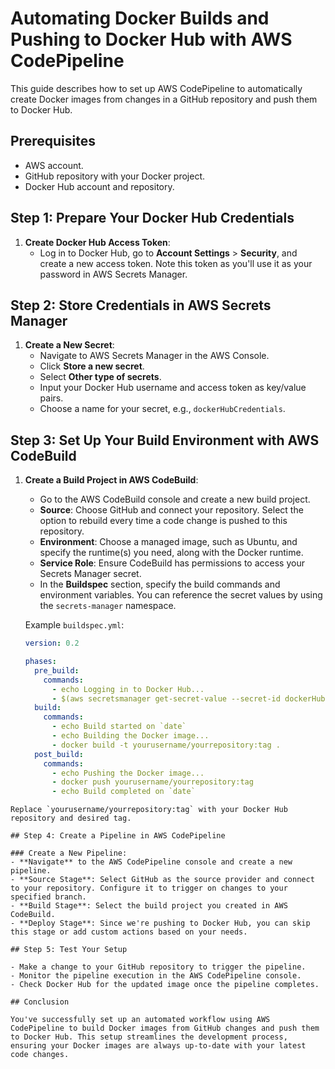 # Automating Docker Builds and Pushing to Docker Hub with AWS CodePipeline

This guide describes how to set up AWS CodePipeline to automatically create Docker images from changes in a GitHub repository and push them to Docker Hub.

## Prerequisites

- AWS account.
- GitHub repository with your Docker project.
- Docker Hub account and repository.

## Step 1: Prepare Your Docker Hub Credentials

1. **Create Docker Hub Access Token**:
   - Log in to Docker Hub, go to **Account Settings** > **Security**, and create a new access token. Note this token as you'll use it as your password in AWS Secrets Manager.

## Step 2: Store Credentials in AWS Secrets Manager

1. **Create a New Secret**:
   - Navigate to AWS Secrets Manager in the AWS Console.
   - Click **Store a new secret**.
   - Select **Other type of secrets**.
   - Input your Docker Hub username and access token as key/value pairs.
   - Choose a name for your secret, e.g., `dockerHubCredentials`.

## Step 3: Set Up Your Build Environment with AWS CodeBuild

1. **Create a Build Project in AWS CodeBuild**:
   - Go to the AWS CodeBuild console and create a new build project.
   - **Source**: Choose GitHub and connect your repository. Select the option to rebuild every time a code change is pushed to this repository.
   - **Environment**: Choose a managed image, such as Ubuntu, and specify the runtime(s) you need, along with the Docker runtime.
   - **Service Role**: Ensure CodeBuild has permissions to access your Secrets Manager secret.
   - In the **Buildspec** section, specify the build commands and environment variables. You can reference the secret values by using the `secrets-manager` namespace.

   Example `buildspec.yml`:

   ```yaml
   version: 0.2

   phases:
     pre_build:
       commands:
         - echo Logging in to Docker Hub...
         - $(aws secretsmanager get-secret-value --secret-id dockerHubCredentials --query SecretString --output text | python -c "import sys, json; print('docker login --username ' + json.load(sys.stdin)['username'] + ' --password ' + json.load(sys.stdin)['password'])")
     build:
       commands:
         - echo Build started on `date`
         - echo Building the Docker image...
         - docker build -t yourusername/yourrepository:tag .
     post_build:
       commands:
         - echo Pushing the Docker image...
         - docker push yourusername/yourrepository:tag
         - echo Build completed on `date`
```
Replace `yourusername/yourrepository:tag` with your Docker Hub repository and desired tag.

## Step 4: Create a Pipeline in AWS CodePipeline

### Create a New Pipeline:
- **Navigate** to the AWS CodePipeline console and create a new pipeline.
- **Source Stage**: Select GitHub as the source provider and connect to your repository. Configure it to trigger on changes to your specified branch.
- **Build Stage**: Select the build project you created in AWS CodeBuild.
- **Deploy Stage**: Since we're pushing to Docker Hub, you can skip this stage or add custom actions based on your needs.

## Step 5: Test Your Setup

- Make a change to your GitHub repository to trigger the pipeline.
- Monitor the pipeline execution in the AWS CodePipeline console.
- Check Docker Hub for the updated image once the pipeline completes.

## Conclusion

You've successfully set up an automated workflow using AWS CodePipeline to build Docker images from GitHub changes and push them to Docker Hub. This setup streamlines the development process, ensuring your Docker images are always up-to-date with your latest code changes.
